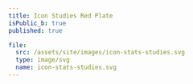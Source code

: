 ```yaml
---
title: Icon Studies Red Plate
isPublic_b: true
published: true

file:
  src: /assets/site/images/icon-stats-studies.svg
  type: image/svg
  name: icon-stats-studies.svg
---
```

